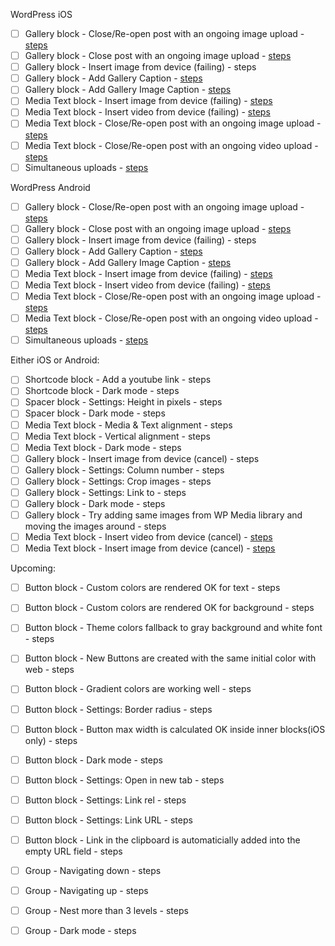 WordPress iOS

- [ ] Gallery block - Close/Re-open post with an ongoing image upload - [steps](https://github.com/wordpress-mobile/test-cases/blob/master/test-cases/gutenberg/gallery.md#tc001)
- [ ] Gallery block - Close post with an ongoing image upload - [steps](https://github.com/wordpress-mobile/test-cases/blob/master/test-cases/gutenberg/gallery.md#tc002)
- [ ] Gallery block - Insert image from device (failing) - steps
- [ ] Gallery block - Add Gallery Caption - [steps](https://github.com/wordpress-mobile/test-cases/blob/master/test-cases/gutenberg/gallery.md#tc003)
- [ ] Gallery block - Add Gallery Image Caption - [steps](https://github.com/wordpress-mobile/test-cases/blob/master/test-cases/gutenberg/gallery.md#tc004)
- [ ] Media Text block - Insert image from device (failing) - [steps](https://github.com/wordpress-mobile/test-cases/blob/master/test-cases/gutenberg/media-text.md#tc001-i)
- [ ] Media Text block - Insert video from device (failing) - [steps](https://github.com/wordpress-mobile/test-cases/blob/master/test-cases/gutenberg/media-text.md#tc001-v)
- [ ] Media Text block - Close/Re-open post with an ongoing image upload - [steps](https://github.com/wordpress-mobile/test-cases/blob/master/test-cases/gutenberg/media-text.md#tc003-i)
- [ ] Media Text block - Close/Re-open post with an ongoing video upload - [steps](https://github.com/wordpress-mobile/test-cases/blob/master/test-cases/gutenberg/media-text.md#tc003-v)
- [ ] Simultaneous uploads - [steps](https://github.com/wordpress-mobile/test-cases/blob/master/test-cases/gutenberg/media-interaction.md#tc001)

WordPress Android

- [ ] Gallery block - Close/Re-open post with an ongoing image upload - [steps](https://github.com/wordpress-mobile/test-cases/blob/master/test-cases/gutenberg/gallery.md#tc001)
- [ ] Gallery block - Close post with an ongoing image upload - [steps](https://github.com/wordpress-mobile/test-cases/blob/master/test-cases/gutenberg/gallery.md#tc002)
- [ ] Gallery block - Insert image from device (failing) - steps
- [ ] Gallery block - Add Gallery Caption - [steps](https://github.com/wordpress-mobile/test-cases/blob/master/test-cases/gutenberg/gallery.md#tc003)
- [ ] Gallery block - Add Gallery Image Caption - [steps](https://github.com/wordpress-mobile/test-cases/blob/master/test-cases/gutenberg/gallery.md#tc004)
- [ ] Media Text block - Insert image from device (failing) - [steps](https://github.com/wordpress-mobile/test-cases/blob/master/test-cases/gutenberg/media-text.md#tc001-i)
- [ ] Media Text block - Insert video from device (failing) - [steps](https://github.com/wordpress-mobile/test-cases/blob/master/test-cases/gutenberg/media-text.md#tc001-v)
- [ ] Media Text block - Close/Re-open post with an ongoing image upload - [steps](https://github.com/wordpress-mobile/test-cases/blob/master/test-cases/gutenberg/media-text.md#tc003-i)
- [ ] Media Text block - Close/Re-open post with an ongoing video upload - [steps](https://github.com/wordpress-mobile/test-cases/blob/master/test-cases/gutenberg/media-text.md#tc003-v)
- [ ] Simultaneous uploads - [steps](https://github.com/wordpress-mobile/test-cases/blob/master/test-cases/gutenberg/media-interaction.md#tc001)

Either iOS or Android:

- [ ] Shortcode block - Add a youtube link - steps
- [ ] Shortcode block - Dark mode - steps
- [ ] Spacer block - Settings: Height in pixels - steps
- [ ] Spacer block - Dark mode - steps
- [ ] Media Text block - Media & Text alignment - steps
- [ ] Media Text block - Vertical alignment - steps
- [ ] Media Text block - Dark mode - steps
- [ ] Gallery block - Insert image from device (cancel) - steps
- [ ] Gallery block - Settings: Column number - steps
- [ ] Gallery block - Settings: Crop images - steps
- [ ] Gallery block - Settings: Link to - steps
- [ ] Gallery block - Dark mode - steps
- [ ] Gallery block - Try adding same images from WP Media library and moving the images around - steps
- [ ] Media Text block - Insert video from device (cancel) - [steps](https://github.com/wordpress-mobile/test-cases/blob/master/test-cases/gutenberg/media-text.md#tc002-v)
- [ ] Media Text block - Insert image from device (cancel) - [steps](https://github.com/wordpress-mobile/test-cases/blob/master/test-cases/gutenberg/media-text.md#tc002-i)

Upcoming:

- [ ] Button block - Custom colors are rendered OK for text - steps
- [ ] Button block - Custom colors are rendered OK for background - steps
- [ ] Button block - Theme colors fallback to gray background and white font - steps
- [ ] Button block - New Buttons are created with the same initial color with web - steps
- [ ] Button block - Gradient colors are working well - steps
- [ ] Button block - Settings: Border radius - steps
- [ ] Button block - Button max width is calculated OK inside inner blocks(iOS only) - steps
- [ ] Button block - Dark mode - steps
- [ ] Button block - Settings: Open in new tab - steps
- [ ] Button block - Settings: Link rel - steps
- [ ] Button block - Settings: Link URL - steps
- [ ] Button block - Link in the clipboard is automaticially added into the empty URL field - steps

- [ ] Group - Navigating down - steps
- [ ] Group - Navigating up - steps
- [ ] Group - Nest more than 3 levels - steps
- [ ] Group - Dark mode - steps
